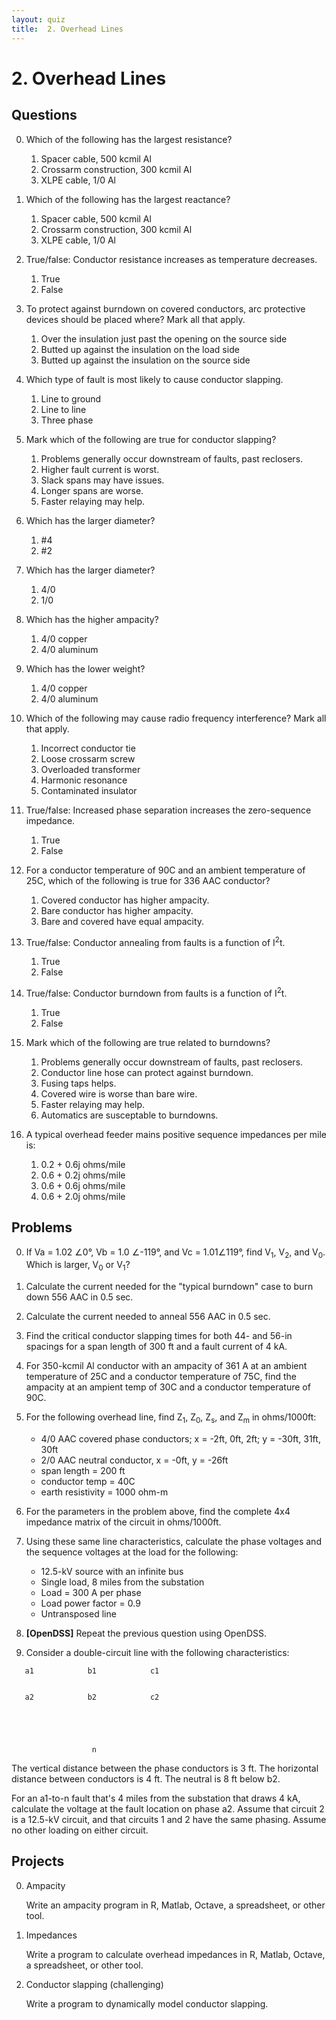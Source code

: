 ```yaml
---
layout: quiz
title:  2. Overhead Lines
---
```


# 2. Overhead Lines

## Questions

0. Which of the following has the largest resistance?

   1. Spacer cable, 500 kcmil Al
   2. Crossarm construction, 300 kcmil Al
   3. XLPE cable, 1/0 Al
   
0. Which of the following has the largest reactance?

   1. Spacer cable, 500 kcmil Al
   2. Crossarm construction, 300 kcmil Al
   3. XLPE cable, 1/0 Al
   
0. True/false: Conductor resistance increases as temperature decreases.
   
   1. True
   2. False

0. To protect against burndown on covered conductors, arc protective
   devices should be placed where? Mark all that apply.
   
   1. Over the insulation just past the opening on the source side
   2. Butted up against the insulation on the load side
   3. Butted up against the insulation on the source side

0. Which type of fault is most likely to cause conductor slapping.

   1. Line to ground
   2. Line to line
   3. Three phase

0. Mark which of the following are true for conductor slapping?

   1. Problems generally occur downstream of faults, past reclosers.
   2. Higher fault current is worst.
   3. Slack spans may have issues.
   4. Longer spans are worse.
   5. Faster relaying may help.

0. Which has the larger diameter?
   
   1. \#4
   2. \#2

0. Which has the larger diameter?
   
   1. 4/0
   2. 1/0

0. Which has the higher ampacity?
   
   1. 4/0 copper
   2. 4/0 aluminum

0. Which has the lower weight?
   
   1. 4/0 copper
   2. 4/0 aluminum

0. Which of the following may cause radio frequency interference? Mark
   all that apply.

   1. Incorrect conductor tie
   2. Loose crossarm screw
   3. Overloaded transformer
   4. Harmonic resonance
   5. Contaminated insulator

0. True/false: Increased phase separation increases the zero-sequence impedance.
   
   1. True
   2. False

0. For a conductor temperature of 90C and an ambient temperature of
   25C, which of the following is true for 336 AAC conductor?
   
   1. Covered conductor has higher ampacity.
   2. Bare conductor has higher ampacity.
   3. Bare and covered have equal ampacity.

0. True/false: Conductor annealing from faults is a function of I<sup>2</sup>t.
   
   1. True
   2. False

0. True/false: Conductor burndown from faults is a function of I<sup>2</sup>t.
   
   1. True
   2. False

0. Mark which of the following are true related to burndowns?

   1. Problems generally occur downstream of faults, past reclosers.
   2. Conductor line hose can protect against burndown.
   3. Fusing taps helps.
   4. Covered wire is worse than bare wire.
   5. Faster relaying may help.
   6. Automatics are susceptable to burndowns.

0. A typical overhead feeder mains positive sequence impedances per mile is:

   1. 0.2 + 0.6j ohms/mile
   1. 0.6 + 0.2j ohms/mile
   1. 0.6 + 0.6j ohms/mile
   1. 0.6 + 2.0j ohms/mile

## Problems

0. If Va = 1.02 &ang;0&deg;, Vb = 1.0 &ang;-119&deg;, and Vc =
   1.01&ang;119&deg;, find V<sub>1</sub>, V<sub>2</sub>, and
   V<sub>0</sub>. Which is larger, V<sub>0</sub> or V<sub>1</sub>?

0. Calculate the current needed for the "typical burndown" case to
   burn down 556 AAC in 0.5 sec.

0. Calculate the current needed to anneal 556 AAC in 0.5 sec.

0. Find the critical conductor slapping times for both 44- and 56-in
   spacings for a span length of 300 ft and a fault current of 4 kA.

0. For 350-kcmil Al conductor with an ampacity of 361 A at an ambient
   temperature of 25C and a conductor temperature of 75C, find the
   ampacity at an ampient temp of 30C and a conductor temperature of 90C.

0. For the following overhead line, find Z<sub>1</sub>, Z<sub>0</sub>, Z<sub>s</sub>, and Z<sub>m</sub> in ohms/1000ft:

   - 4/0 AAC covered phase conductors; x = -2ft, 0ft, 2ft; y = -30ft, 31ft, 30ft
   - 2/0 AAC neutral conductor, x = -0ft, y = -26ft
   - span length = 200 ft
   - conductor temp = 40C
   - earth resistivity = 1000 ohm-m

0. For the parameters in the problem above, find the complete 4x4
   impedance matrix of the circuit in ohms/1000ft. 

0. Using these same line characteristics, calculate the phase voltages
   and the sequence voltages at the load for the following:
   
   - 12.5-kV source with an infinite bus
   - Single load, 8 miles from the substation
   - Load = 300 A per phase
   - Load power factor = 0.9
   - Untransposed line

0. **[OpenDSS]** Repeat the previous question using OpenDSS.
   
0. Consider a double-circuit line with the following characteristics:

```
   a1            b1            c1
   
   
   a2            b2            c2
   
   
   
   
   
                  n
```

   The vertical distance between the phase conductors is 3 ft. The
   horizontal distance between conductors is 4 ft. The neutral is 8 ft
   below b2. 
   
   For an a1-to-n fault that's 4 miles from the substation that draws
   4 kA, calculate the voltage at the fault location on phase a2.
   Assume that circuit 2 is a 12.5-kV circuit, and that circuits 1 and
   2 have the same phasing. Assume no other loading on either circuit.
      

## Projects

0. Ampacity

   Write an ampacity program in R, Matlab, Octave, a spreadsheet, or
   other tool.

0. Impedances

   Write a program to calculate overhead impedances in R, Matlab,
   Octave, a spreadsheet, or other tool.

0. Conductor slapping (challenging)

   Write a program to dynamically model conductor slapping.


